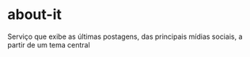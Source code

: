# about-it
Serviço que exibe as últimas postagens, das principais mídias sociais, a partir de um tema central

